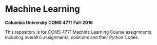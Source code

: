 # Machine Learning

**Columbia University COMS 4771 Fall-2016**

This repository is for COMS 4771 Machine Learning Course assignments, including overall 6 assignments, solutions and their Python Codes.
